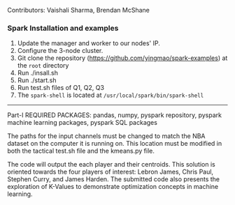Contributors: Vaishali Sharma, Brendan McShane

### Spark Installation and examples 

1. Update the manager and worker to our nodes' IP.
2. Configure the 3-node cluster.
3. Git clone the repository (https://github.com/yingmao/spark-examples) at the `root` directory
4. Run ./insall.sh
5. Run ./start.sh
6. Run test.sh files of Q1, Q2, Q3
7. The `spark-shell` is located at `/usr/local/spark/bin/spark-shell`

---
Part-I
REQUIRED PACKAGES: pandas, numpy, pyspark repository, pyspark machine learning packages, pyspark SQL packages

The paths for the input channels must be changed to match the NBA dataset on the computer it is running on. This location must be modified in both the tactical test.sh file and the kmeans.py file.

The code will output the each player and their centroids. This solution is oriented towards the four players of interest: Lebron James, Chris Paul, Stephen Curry, and James Harden. The submitted code also presents the exploration of K-Values to demonstrate optimization concepts in machine learning.



